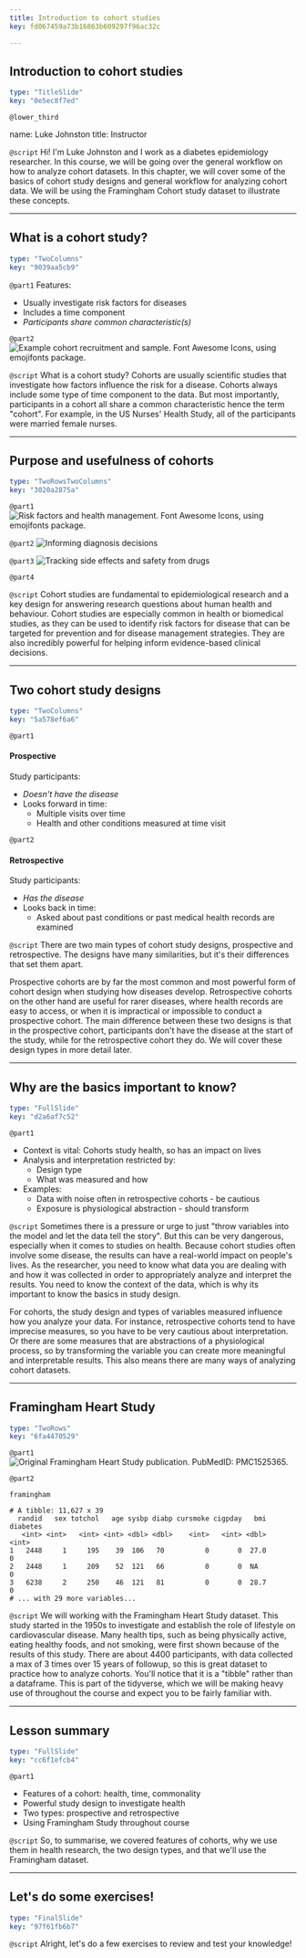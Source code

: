 ```yaml
---
title: Introduction to cohort studies
key: fd067459a73b16863b609297f96ac32c

---
```

## Introduction to cohort studies

```yaml
type: "TitleSlide"
key: "0e5ec8f7ed"
```

`@lower_third`

name: Luke Johnston
title: Instructor


`@script`
Hi! I'm Luke Johnston and I work as a diabetes epidemiology researcher. In this course, we will be going over the general workflow on how to analyze cohort datasets. In this chapter, we will cover some of the basics of cohort study designs and general workflow for analyzing cohort data. We will be using the Framingham Cohort study dataset to illustrate these concepts.


---
## What is a cohort study?

```yaml
type: "TwoColumns"
key: "9039aa5cb9"
```

`@part1`
Features:
- Usually investigate risk factors for diseases
- Includes a time component 
- *Participants share common characteristic(s)*


`@part2`
![Example cohort recruitment and sample. Font Awesome Icons, using emojifonts package.](http://s3.amazonaws.com/assets.datacamp.com/production/repositories/2079/datasets/4f1ae5179ba09672f8f19c1a005b71d883467a2c/plot-cohort-sample.png)


`@script`
What is a cohort study? Cohorts are usually scientific studies that investigate how factors influence the risk for a disease. Cohorts always include some type of time component to the data. But most importantly, participants in a cohort all share a common characteristic hence the term "cohort". For example, in the US Nurses' Health Study, all of the participants were married female nurses.


---
## Purpose and usefulness of cohorts

```yaml
type: "TwoRowsTwoColumns"
key: "3020a2875a"
```

`@part1`
![Risk factors and health management. Font Awesome Icons, using emojifonts package.](http://s3.amazonaws.com/assets.datacamp.com/production/repositories/2079/datasets/c3805372fcdf0f8d07a371a2a3167578bed0a36f/plot-purpose-risk-factors.png)


`@part2`
![Informing diagnosis decisions](http://s3.amazonaws.com/assets.datacamp.com/production/repositories/2079/datasets/e820bcda71d9330dfe338754432df5fd316a2b7a/plot-purpose-diagnosis.png)


`@part3`
![Tracking side effects and safety from drugs](http://s3.amazonaws.com/assets.datacamp.com/production/repositories/2079/datasets/62af4f9f6bf1799107925f3a937b84ab945ba2f9/plot-purpose-side-effects.png)


`@part4`



`@script`
Cohort studies are fundamental to epidemiological research and a key design for answering research questions about human health and behaviour. Cohort studies are especially common in health or biomedical studies, as they can be used to identify risk factors for disease that can be targeted for prevention and for disease management strategies. They are also incredibly powerful for helping inform evidence-based clinical decisions.


---
## Two cohort study designs

```yaml
type: "TwoColumns"
key: "5a578ef6a6"
```

`@part1`
#### Prospective

Study participants:

- *Doesn't have the disease*
- Looks forward in time:
    - Multiple visits over time
    - Health and other conditions measured at time visit


`@part2`
#### Retrospective

Study participants:

- *Has the disease* 
- Looks back in time:
    - Asked about past conditions or past medical health records are examined


`@script`
There are two main types of cohort study designs, prospective and retrospective. The designs have many similarities, but it's their differences that set them apart.

Prospective cohorts are by far the most common and most powerful form of cohort design when studying how diseases develop. Retrospective cohorts on the other hand are useful for rarer diseases, where health records are easy to access, or when it is impractical or impossible to conduct a prospective cohort. The main difference between these two designs is that in the prospective cohort, participants don't have the disease at the start of the study, while for the retrospective cohort they do. We will cover these design types in more detail later.


---
## Why are the basics important to know?

```yaml
type: "FullSlide"
key: "d2a6af7c52"
```

`@part1`
- Context is vital: Cohorts study health, so has an impact on lives
- Analysis and interpretation restricted by:
    - Design type
    - What was measured and how
- Examples: 
    - Data with noise often in retrospective cohorts - be cautious
    - Exposure is physiological abstraction - should transform


`@script`
Sometimes there is a pressure or urge to just "throw variables into the model and let the data tell the story". But this can be very dangerous, especially when it comes to studies on health. Because cohort studies often involve some disease, the results can have a real-world impact on people's lives. As the researcher, you need to know what data you are dealing with and how it was collected in order to appropriately analyze and interpret the results. You need to know the context of the data, which is why its important to know the basics in study design.

For cohorts, the study design and types of variables measured influence how you analyze your data. For instance, retrospective cohorts tend to have imprecise measures, so you have to be very cautious about interpretation. Or there are some measures that are abstractions of a physiological process, so by transforming the variable you can create more meaningful and interpretable results. This also means there are many ways of analyzing cohort datasets.


---
## Framingham Heart Study

```yaml
type: "TwoRows"
key: "6fa4470529"
```

`@part1`
![Original Framingham Heart Study publication. PubMedID: PMC1525365.](http://s3.amazonaws.com/assets.datacamp.com/production/repositories/2079/datasets/fb4a5797d1d3f1ea761ce274b23248e606775bf0/framingham-study.png)


`@part2`
```{r}
framingham
```

```
# A tibble: 11,627 x 39
  randid   sex totchol   age sysbp diabp cursmoke cigpday   bmi diabetes
   <int> <int>   <int> <int> <dbl> <dbl>    <int>   <int> <dbl>    <int>
1   2448     1     195    39  106   70          0       0  27.0        0
2   2448     1     209    52  121   66          0       0  NA          0
3   6238     2     250    46  121   81          0       0  28.7        0
# ... with 29 more variables...
```


`@script`
We will working with the Framingham Heart Study dataset. This study started in the 1950s to investigate and establish the role of lifestyle on cardiovascular disease. Many health tips, such as being physically active, eating healthy foods, and not smoking, were first shown because of the results of this study. There are about 4400 participants, with data collected a max of 3 times over 15 years of followup, so this is great dataset to practice how to analyze cohorts. You'll notice that it is a "tibble" rather than a dataframe. This is part of the tidyverse, which we will be making heavy use of throughout the course and expect you to be fairly familiar with.


---
## Lesson summary

```yaml
type: "FullSlide"
key: "cc6f1efcb4"
```

`@part1`
- Features of a cohort: health, time, commonality
- Powerful study design to investigate health
- Two types: prospective and retrospective
- Using Framingham Study throughout course


`@script`
So, to summarise, we covered features of cohorts, why we use them in health research, the two design types, and that we'll use the Framingham dataset.


---
## Let's do some exercises!

```yaml
type: "FinalSlide"
key: "97f61fb6b7"
```

`@script`
Alright, let's do a few exercises to review and test your knowledge!

